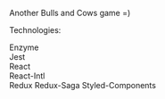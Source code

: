 Another Bulls and Cows game =)

Technologies:

Enzyme\
Jest\
React\
React-Intl\
Redux
Redux-Saga
Styled-Components

